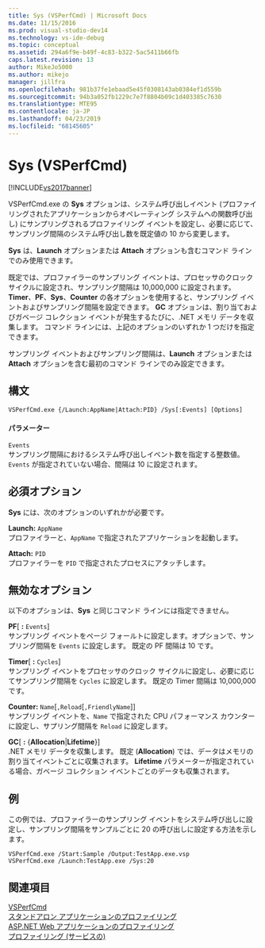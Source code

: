 ```yaml
---
title: Sys (VSPerfCmd) | Microsoft Docs
ms.date: 11/15/2016
ms.prod: visual-studio-dev14
ms.technology: vs-ide-debug
ms.topic: conceptual
ms.assetid: 294a6f9e-b49f-4c83-b322-5ac5411b66fb
caps.latest.revision: 13
author: MikeJo5000
ms.author: mikejo
manager: jillfra
ms.openlocfilehash: 981b37fe1ebaad5e45f0308143ab0384ef1d559b
ms.sourcegitcommit: 94b3a052fb1229c7e7f8804b09c1d403385c7630
ms.translationtype: MTE95
ms.contentlocale: ja-JP
ms.lasthandoff: 04/23/2019
ms.locfileid: "68145605"
---
```

# <a name="sys-vsperfcmd"></a>Sys (VSPerfCmd)
[!INCLUDE[vs2017banner](../includes/vs2017banner.md)]

VSPerfCmd.exe の **Sys** オプションは、システム呼び出しイベント (プロファイリングされたアプリケーションからオペレーティング システムへの関数呼び出し) にサンプリングされるプロファイリング イベントを設定し、必要に応じて、サンプリング間隔のシステム呼び出し数を既定値の 10 から変更します。  
  
 **Sys** は、**Launch** オプションまたは **Attach** オプションも含むコマンド ラインでのみ使用できます。  
  
 既定では、プロファイラーのサンプリング イベントは、プロセッサのクロック サイクルに設定され、サンプリング間隔は 10,000,000 に設定されます。 **Timer**、**PF**、**Sys**、**Counter** の各オプションを使用すると、サンプリング イベントおよびサンプリング間隔を設定できます。 **GC** オプションは、割り当ておよびガベージ コレクション イベントが発生するたびに、.NET メモリ データを収集します。 コマンド ラインには、上記のオプションのいずれか 1 つだけを指定できます。  
  
 サンプリング イベントおよびサンプリング間隔は、**Launch** オプションまたは **Attach** オプションを含む最初のコマンド ラインでのみ設定できます。  
  
## <a name="syntax"></a>構文  
  
```  
VSPerfCmd.exe {/Launch:AppName|Attach:PID} /Sys[:Events] [Options]  
```  
  
#### <a name="parameters"></a>パラメーター  
 `Events`  
 サンプリング間隔におけるシステム呼び出しイベント数を指定する整数値。 ‎`Events` が指定されていない場合、間隔は 10 に設定されます。  
  
## <a name="required-options"></a>必須オプション  
 **Sys** には、次のオプションのいずれかが必要です。  
  
 **Launch:** `AppName`  
 プロファイラーと、`AppName` で指定されたアプリケーションを起動します。  
  
 **Attach:** `PID`  
 プロファイラーを `PID` で指定されたプロセスにアタッチします。  
  
## <a name="invalid-options"></a>無効なオプション  
 以下のオプションは、**Sys** と同じコマンド ラインには指定できません。  
  
 **PF**[ **:** `Events`]  
 サンプリング イベントをページ フォールトに設定します。オプションで、サンプリング間隔を `Events` に設定します。 既定の PF 間隔は 10 です。  
  
 **Timer**[ **:** `Cycles`]  
 サンプリング イベントをプロセッサのクロック サイクルに設定し、必要に応じてサンプリング間隔を `Cycles` に設定します。 既定の Timer 間隔は 10,000,000 です。  
  
 **Counter:** `Name`[`,Reload`[`,FriendlyName`]]  
 サンプリング イベントを、`Name` で指定された CPU パフォーマンス カウンターに設定し、サプリング間隔を `Reload` に設定します。  
  
 **GC**[ **:** {**Allocation**&#124;**Lifetime**}]  
 .NET メモリ データを収集します。 既定 (**Allocation**) では、データはメモリの割り当てイベントごとに収集されます。 **Lifetime** パラメーターが指定されている場合、ガベージ コレクション イベントごとのデータも収集されます。  
  
## <a name="example"></a>例  
 この例では、プロファイラーのサンプリング イベントをシステム呼び出しに設定し、サンプリング間隔をサンプルごとに 20 の呼び出しに設定する方法を示します。  
  
```  
VSPerfCmd.exe /Start:Sample /Output:TestApp.exe.vsp  
VSPerfCmd.exe /Launch:TestApp.exe /Sys:20  
```  
  
## <a name="see-also"></a>関連項目  
 [VSPerfCmd](../profiling/vsperfcmd.md)   
 [スタンドアロン アプリケーションのプロファイリング](../profiling/command-line-profiling-of-stand-alone-applications.md)   
 [ASP.NET Web アプリケーションのプロファイリング](../profiling/command-line-profiling-of-aspnet-web-applications.md)   
 [プロファイリング (サービスの)](../profiling/command-line-profiling-of-services.md)
